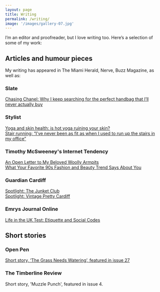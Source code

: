 ```yaml
---
layout: page
title: Writing
permalink: /writing/
image: '/images/gallery-07.jpg'
---
```

I’m an editor and proofreader, but I love writing too. Here’s a selection of some of my work:

## Articles and humour pieces
My writing has appeared in The Miami Herald, Nerve, Buzz Magazine, as well as:

### Slate
[Chasing Chanel: Why I keep searching for the perfect handbag that I’ll never actually buy](https://slate.com/human-interest/2021/03/chanel-handbag-rabbit-hole.html)

### Stylist
[Yoga and skin health: is hot yoga ruining your skin?](https://www.stylist.co.uk/fitness-health/wellbeing/hot-yoga-ruining-skin/630077)  
[Stair running: “I’ve never been as fit as when I used to run up the stairs in my office”](https://www.stylist.co.uk/fitness-health/wellbeing/hot-yoga-ruining-skin/630077)

### Timothy McSweeney's Internet Tendency
[An Open Letter to My Beloved Woolly Armpits](http://www.mcsweeneys.net/articles/an-open-letter-to-my-beloved-woolly-armpits)  
[What Your Favorite 90s Fashion and Beauty Trend Says About You](http://www.mcsweeneys.net/articles/what-your-favorite-90s-fashion-and-beauty-trend-says-about-you)

### Guardian Cardiff
[Spotlight: The Junket Club](http://www.theguardian.com/cardiff/2011/apr/18/cardiff-the-junket-club)  
[Spotlight: Vintage Pretty Cardiff](http://www.theguardian.com/cardiff/2011/feb/21/vintage-pretty-cardiff-fair-markets)

### Emrys Journal Online
[Life in the UK Test: Etiquette and Social Codes](https://medium.com/emrys-journal-online/life-in-the-uk-test-c5e27cdacddb)

## Short stories

### Open Pen
[Short story, ‘The Grass Needs Watering’, featured in issue 27](https://www.openpen.co.uk/twenty-seven/)

### The Timberline Review
Short story, 'Muzzle Punch', featured in issue 4.
